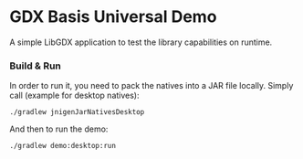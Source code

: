 # GDX Basis Universal Demo

A simple LibGDX application to test the library capabilities on runtime.

### Build & Run

In order to  run it, you need to pack the natives into a JAR file locally.
Simply call (example for desktop natives):

```shell
./gradlew jnigenJarNativesDesktop
```

And then to run the demo:

```shell
./gradlew demo:desktop:run
```